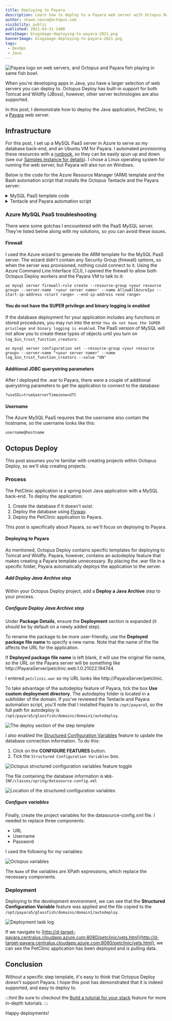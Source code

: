 ```yaml
---
title: Deploying to Payara
description: Learn how to deploy to a Payara web server with Octopus Deploy.
author: shawn.sesna@octopus.com
visibility: public
published: 2021-03-31-1400
metaImage: blogimage-deploying-to-payara-2021.png
bannerImage: blogimage-deploying-to-payara-2021.png
tags:
 - DevOps
 - Java
---
```


![Payara logo on web servers, and Octopus and Payara fish playing in same fish bowl.](blogimage-deploying-to-payara-2021.png)

When you're developing apps in Java, you have a larger selection of web servers you can deploy to. Octopus Deploy has built-in support for both Tomcat and Wildfly (JBoss), however, other server technologies are also supported. 

In this post, I demonstrate how to deploy the Java application, PetClinic, to a [Payara](https://www.payara.fish/) web server.

## Infrastructure
For this post, I set up a MySQL PaaS server in Azure to serve as my database back-end, and an Ubuntu VM for Payara.  I automated provisioning these resources with a [runbook](https://octopus.com/docs/runbooks), so they can be easily spun up and down (see our [Samples instance for details](https://samples.octopus.app/app#/Spaces-642)). I chose a Linux operating system for running the web server, but Payara will also run on Windows.  

Below is the code for the Azure Resource Manager (ARM) template and the Bash automation script that installs the Octopus Tentacle and the Payara server:

<details>
	<summary>MySQL PaaS template code</summary>

```
{
    "$schema": "http://schema.management.azure.com/schemas/2014-04-01-preview/deploymentTemplate.json#",
    "contentVersion": "1.0.0.0",
    "parameters": {
        "administratorLogin": {
            "type": "string"
        },
        "administratorLoginPassword": {
            "type": "securestring"
        },
        "location": {
            "type": "string"
        },
        "serverName": {
            "type": "string"
        },
        "skuCapacity": {
            "type": "int"
        },
        "skuFamily": {
            "type": "string"
        },
        "skuName": {
            "type": "string"
        },
        "skuSizeMB": {
            "type": "int"
        },
        "skuTier": {
            "type": "string"
        },
        "version": {
            "type": "string"
        },
        "backupRetentionDays": {
            "type": "int"
        },
        "geoRedundantBackup": {
            "type": "string"
        },
        "previewFeature": {
            "type": "string",
            "defaultValue": ""
        },
        "tags": {
            "type": "object",
            "defaultValue": {}
        },
        "storageAutoGrow": {
            "type": "string",
            "defaultValue": "Disabled"
        },
        "infrastructureEncryption": {
            "type": "string",
            "defaultValue": "Disabled"
        }
    },
    "resources": [
        {
            "apiVersion": "2017-12-01-preview",
            "kind": "",
            "location": "[parameters('location')]",
            "name": "[parameters('serverName')]",
            "properties": {
                "version": "[parameters('version')]",
                "administratorLogin": "[parameters('administratorLogin')]",
                "administratorLoginPassword": "[parameters('administratorLoginPassword')]",
                "storageProfile": {
                    "storageMB": "[parameters('skuSizeMB')]",
                    "backupRetentionDays": "[parameters('backupRetentionDays')]",
                    "geoRedundantBackup": "[parameters('geoRedundantBackup')]",
                    "storageAutoGrow": "[parameters('storageAutoGrow')]"
                },
                "previewFeature": "[parameters('previewFeature')]",
                "infrastructureEncryption": "[parameters('infrastructureEncryption')]"
            },
            "sku": {
                "name": "[parameters('skuName')]",
                "tier": "[parameters('skuTier')]",
                "capacity": "[parameters('skuCapacity')]",
                "size": "[parameters('skuSizeMB')]",
                "family": "[parameters('skuFamily')]"
            },
            "tags": "[parameters('tags')]",
            "type": "Microsoft.DBforMySQL/servers"
        }
    ],
    "variables": {}
}
```
</details>

<details>
	<summary>Tentacle and Payara automation script</summary>

```bash
#!/bin/bash

# Install Octpous listening tentacle
serverUrl="#{Global.Base.Url}"   # The url of your Octous server
thumbprint="#{Global.Server.Thumbprint}"       # The thumbprint of your Octopus Server
apiKey="#{Global.Api.Key}"           # An Octopus Server api key with permission to add machines
name="PetClinic-#{Octopus.Environment.Name}"      # The name of the Tentacle at is will appear in the Octopus portal
publicHostName="#{Global.Environment.Prefix}#{Octopus.Space.Name | Replace " "}.#{Azure.Location.Abbr}.cloudapp.azure.com"      # The url to the tentacle
environment="#{Octopus.Environment.Name}"  # The environment to register the Tentacle in
role="PetClinic-Web"   # The role to assign to the Tentacle
configFilePath="/etc/octopus/default/tentacle-default.config"
applicationPath="/home/Octopus/Applications/"
spaceName="#{Octopus.Space.Name}"

sudo apt install --no-install-recommends gnupg curl ca-certificates apt-transport-https && \
curl -sSfL https://apt.octopus.com/public.key | sudo apt-key add - && \
sudo sh -c "echo deb https://apt.octopus.com/ stable main > /etc/apt/sources.list.d/octopus.com.list" && \
sudo apt update && sudo apt install tentacle -y

sudo /opt/octopus/tentacle/Tentacle create-instance --config "$configFilePath"
sudo /opt/octopus/tentacle/Tentacle new-certificate --if-blank
sudo /opt/octopus/tentacle/Tentacle configure --port 10933 --noListen False --reset-trust --app "$applicationPath"
sudo /opt/octopus/tentacle/Tentacle configure --trust $thumbprint
echo "Registering the Tentacle $name with server $serverUrl in environment $environment with role $role"
sudo /opt/octopus/tentacle/Tentacle register-with --server "$serverUrl" --apiKey "$apiKey" --name "$name" --env "$environment" --role "$role" --space "$spaceName" --publicHostName "$publicHostName"
sudo /opt/octopus/tentacle/Tentacle service --install --start

# Install JDK
sudo apt update
sudo apt install default-jdk -y

# Install Payara
wget --content-disposition 'https://info.payara.fish/cs/c/?cta_guid=b9609f35-f630-492f-b3c0-238fc55f489b&placement_guid=7cca6202-06a3-4c29-aee0-ca58af60528a&portal_id=334594&redirect_url=APefjpGt1aFvHUflpzz7Lec8jDz7CbeIIHZmgORmDSpteTCT2XjiMvjEzeY8yte3kiHi7Ph9mWDB7qUDEr96P0JS8Ev2ZFqahif2huSBfQV6lt4S6YUQpzPMrpHgf_n4VPV62NjKe8vLZBLnYkUALyR2mkrU3vWe7ME9XjHJqYPsHtxkHn-W7bYPFgY2LjEzKIYrdUsCviMgGrUh_LIbLxCESBa0N90vzaWKjK5EwZT021VaPP0jgfgvt0gF2UdtBQGcsTHrAlrb&hsutk=c279766888b67917a591ec4e209cb29a&canon=https%3A%2F%2Fwww.payara.fish%2Fall_downloads&click=5bad781c-f4f5-422d-ba2b-5e0c2bff7098&utm_referrer=https%3A%2F%2Fwww.google.co.za%2F&__hstc=229474563.c279766888b67917a591ec4e209cb29a.1519832301251.1521408251653.1521485598794.4&__hssc=229474563.7.1521485598794&__hsfp=2442083907' --output-document=payara.zip
sudo apt install unzip
sudo unzip payara.zip -d /opt

# Create password files
cat > newpassword.txt <<EOF
AS_ADMIN_PASSWORD=
AS_ADMIN_NEWPASSWORD=#{Payara.Admin.User.Password}
EOF

cat > password.txt <<EOF
AS_ADMIN_PASSWORD=#{Payara.Admin.User.Password}
EOF

# Change admin password
sudo /opt/payara5/bin/asadmin --user admin --passwordfile $PWD/newpassword.txt change-admin-password

# Create service
sudo /opt/payara5/bin/asadmin create-service --name payara

# Start the server (service creation does not start automatically)
sudo /opt/payara5/bin/asadmin start-domain

# Enable remote management
sudo /opt/payara5/bin/asadmin --user admin --passwordfile $PWD/password.txt enable-secure-admin
```
</details>


### Azure MySQL PaaS troubleshooting

There were some gotchas I encountered with the PaaS MySQL server. They're listed below along with my solutions, so you can avoid these issues.

#### Firewall
I used the Azure wizard to generate the ARM template for the MySQL PaaS server. The wizard didn't contain any Security Group (firewall) options, so when the server was provisioned, nothing could connect to it. Using the Azure Command Line Interface (CLI), I opened the firewall to allow both Octopus Deploy workers and the Payara VM to talk to it:

```
az mysql server firewall-rule create --resource-group <your resource group> --server-name '<your server name>' --name AllowAllAzureIps --start-ip-address <start range> --end-ip-address <end range>
```

#### You do not have the SUPER privilege and binary logging is enabled

If the database deployment for your application includes any functions or stored procedures, you may run into the error `You do not have the SUPER privilege and binary logging is enabled`. The PaaS version of MySQL will not allow you to create these types of objects until you turn on `log_bin_trust_function_creators`:

```
az mysql server configuration set --resource-group <your resource group> --server-name "<your server name>" --name log_bin_trust_function_creators --value "ON"
```

#### Additional JDBC querystring parameters
After I deployed the .war to Payara, there were a couple of additional querystring parameters to get the application to connect to the database:

```
?useSSL=true&serverTimezone=UTC
```

#### Username 
The Azure MySQL PaaS requires that the username also contain the hostname, so the username looks like this:

```
username@hostname
```

## Octopus Deploy
This post assumes you're familiar with creating projects within Octopus Deploy, so we'll skip creating projects.

### Process
The PetClinic application is a spring boot Java application with a MySQL back-end. To deploy the application:

1. Create the database if it doesn't exist.
1. Deploy the database using [Flyway](https://flywaydb.org/).
1. Deploy the PetClinic application to Payara.

This post is specifically about Payara, so we'll focus on deploying to Payara.

#### Deploying to Payara

As mentioned, Octopus Deploy contains specific templates for deploying to Tomcat and Wildfly. Payara, however, contains an autodeploy feature that makes creating a Payara template unnecessary. By placing the .war file in a specific folder, Payara automatically deploys the application to the server.

##### Add Deploy Java Archive step
Within your Octopus Deploy project, add a **Deploy a Java Archive** step to your process.

##### Configure Deploy Java Archive step
Under **Package Details**, ensure the **Deployment** section is expanded (it should be by default on a newly added step).

To rename the package to be more user-friendly, use the **Deployed package file name** to specify a new name. Note that the name of the file affects the URL for the application. 

If **Deployed package file name** is left blank, it will use the original file name, so the URL on the Payara server will be something like http://PayaraServer/petclinic.web.1.0.21022.194744. 

I entered `petclinic.war` so my URL looks like http://PayaraServer/petclinic.

To take advantage of the autodeploy feature of Payara, tick the box **Use custom deployment directory**.  The autodeploy folder is located in a subfolder of the domain. If you've reviewed the Tentacle and Payara automation script, you'll note that I installed Payara to `/opt/payara5`, so the full path for autodeploy is `/opt/payara5/glassfish/domains/domain1/autodeploy`.

![The deploy section of the step template](octopus-deploy-section.png)

I also enabled the [Structured Configuration Variables](https://octopus.com/docs/projects/steps/configuration-features/structured-configuration-variables-feature) feature to update the database connection information. To do this: 

1. Click on the **CONFIGURE FEATURES** button.
1. Tick the `Structured Configuration Variables` box.

![Octopus structured configuration variables feature toggle](octopus-structured-configuration-variables.png)

The file containing the database information is `WEB-INF/classes/spring/datasource-config.xml`

![Location of the structured configuration variables](octopus-structured-configuration-variables-folder.png)

##### Configure variables
Finally, create the project variables for the datasource-config.xml file.  I needed to replace three components:

- URL
- Username
- Password

I used the following for my variables:

![Octopus variables](octopus-variables.png)

The `Name` of the variables are XPath expressions, which replace the necessary components.

### Deployment
Deploying to the development environment, we can see that the **Structured Configuration Variable** feature was applied and the file copied to the `/opt/payara5/glassfish/domains/domain1/autodeploy`.

![Deployment task log](octopus-deploy-complete.png)

If we navigate to [http://d-target-payara.centralus.cloudapp.azure.com:8080/petclinic/vets.html](http://d-target-payara.centralus.cloudapp.azure.com:8080/petclinic/vets.html), we can see the PetClinic application has been deployed and is pulling data.

## Conclusion

Without a specific step template, it's easy to think that Octopus Deploy doesn't support Payara. I hope this post has demonstrated that it is indeed supported, and easy to deploy to.

:::hint
Be sure to checkout the [Build a tutorial for your stack](https://octopus.com/docs/guides) feature for more in-depth tutorials.
:::

Happy deployments!
